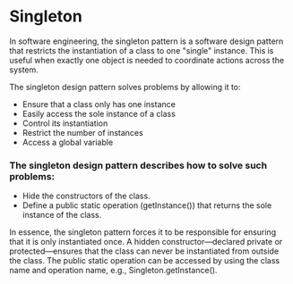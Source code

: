 # Singleton

In software engineering, the singleton pattern is a software design pattern that restricts the instantiation of a class to one "single" instance. This is useful when exactly one object is needed to coordinate actions across the system.

The singleton design pattern solves problems by allowing it to:

* Ensure that a class only has one instance
* Easily access the sole instance of a class
* Control its instantiation
* Restrict the number of instances 
* Access a global variable


### The singleton design pattern describes how to solve such problems:

* Hide the constructors of the class.
* Define a public static operation (getInstance()) that returns the sole instance of the class.


In essence, the singleton pattern forces it to be responsible for ensuring that it is only instantiated once. A hidden constructor—declared private or protected—ensures that the class can never be instantiated from outside the class. The public static operation can be accessed by using the class name and operation name, e.g., Singleton.getInstance().
